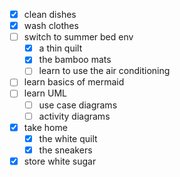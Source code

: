 - [x] clean dishes
- [x] wash clothes
- [ ] switch to summer bed env
  - [x] a thin quilt
  - [x] the bamboo mats
  - [ ] learn to use the air conditioning
- [ ] learn basics of mermaid
- [ ] learn UML
  - [ ] use case diagrams
  - [ ] activity diagrams
- [x] take home
  - [x] the white quilt
  - [x] the sneakers
- [x] store white sugar 
<!--stackedit_data:
eyJoaXN0b3J5IjpbLTIzNTg0NDU3OCwtMTkyNjE4Mzg0NiwxOT
QyNTQ2NTg1XX0=
-->